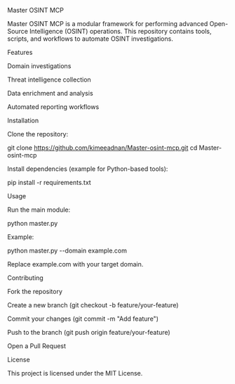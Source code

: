 Master OSINT MCP

Master OSINT MCP is a modular framework for performing advanced Open-Source Intelligence (OSINT) operations. This repository contains tools, scripts, and workflows to automate OSINT investigations.

Features

Domain investigations

Threat intelligence collection

Data enrichment and analysis

Automated reporting workflows

Installation

Clone the repository:

git clone https://github.com/kimeeadnan/Master-osint-mcp.git
cd Master-osint-mcp


Install dependencies (example for Python-based tools):

pip install -r requirements.txt

Usage

Run the main module:

python master.py


Example:

python master.py --domain example.com


Replace example.com with your target domain.

Contributing

Fork the repository

Create a new branch (git checkout -b feature/your-feature)

Commit your changes (git commit -m "Add feature")

Push to the branch (git push origin feature/your-feature)

Open a Pull Request

License

This project is licensed under the MIT License.

